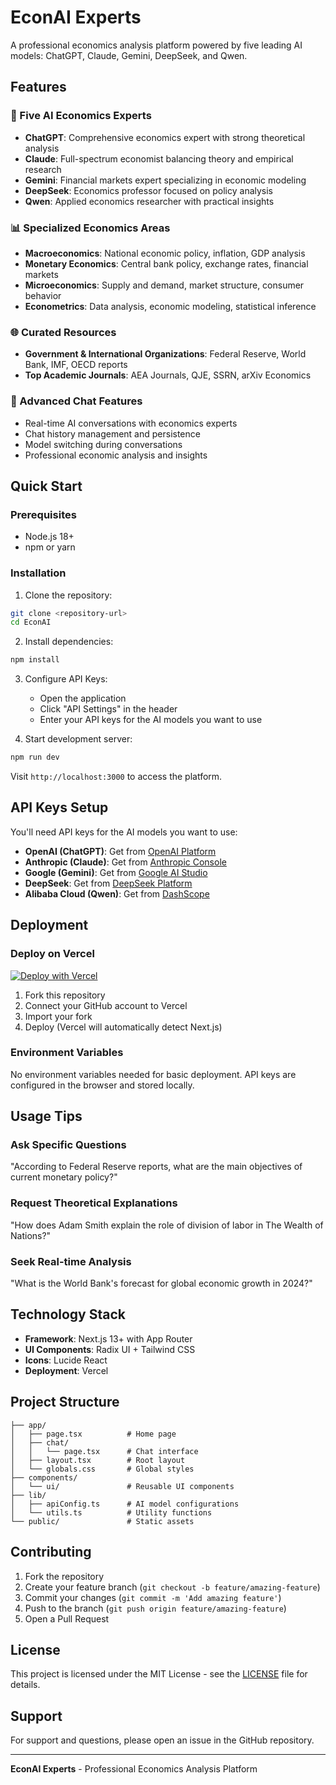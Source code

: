 # EconAI Experts

A professional economics analysis platform powered by five leading AI models: ChatGPT, Claude, Gemini, DeepSeek, and Qwen.

## Features

### 🧠 Five AI Economics Experts
- **ChatGPT**: Comprehensive economics expert with strong theoretical analysis
- **Claude**: Full-spectrum economist balancing theory and empirical research  
- **Gemini**: Financial markets expert specializing in economic modeling
- **DeepSeek**: Economics professor focused on policy analysis
- **Qwen**: Applied economics researcher with practical insights

### 📊 Specialized Economics Areas
- **Macroeconomics**: National economic policy, inflation, GDP analysis
- **Monetary Economics**: Central bank policy, exchange rates, financial markets
- **Microeconomics**: Supply and demand, market structure, consumer behavior
- **Econometrics**: Data analysis, economic modeling, statistical inference

### 🌐 Curated Resources
- **Government & International Organizations**: Federal Reserve, World Bank, IMF, OECD reports
- **Top Academic Journals**: AEA Journals, QJE, SSRN, arXiv Economics

### 💬 Advanced Chat Features
- Real-time AI conversations with economics experts
- Chat history management and persistence
- Model switching during conversations
- Professional economic analysis and insights

## Quick Start

### Prerequisites
- Node.js 18+ 
- npm or yarn

### Installation

1. Clone the repository:
```bash
git clone <repository-url>
cd EconAI
```

2. Install dependencies:
```bash
npm install
```

3. Configure API Keys:
   - Open the application
   - Click "API Settings" in the header
   - Enter your API keys for the AI models you want to use

4. Start development server:
```bash
npm run dev
```

Visit `http://localhost:3000` to access the platform.

## API Keys Setup

You'll need API keys for the AI models you want to use:

- **OpenAI (ChatGPT)**: Get from [OpenAI Platform](https://platform.openai.com)
- **Anthropic (Claude)**: Get from [Anthropic Console](https://console.anthropic.com)
- **Google (Gemini)**: Get from [Google AI Studio](https://aistudio.google.com)
- **DeepSeek**: Get from [DeepSeek Platform](https://platform.deepseek.com)
- **Alibaba Cloud (Qwen)**: Get from [DashScope](https://dashscope.aliyuncs.com)

## Deployment

### Deploy on Vercel

[![Deploy with Vercel](https://vercel.com/button)](https://vercel.com/new/clone?repository-url=<your-repo-url>)

1. Fork this repository
2. Connect your GitHub account to Vercel
3. Import your fork
4. Deploy (Vercel will automatically detect Next.js)

### Environment Variables
No environment variables needed for basic deployment. API keys are configured in the browser and stored locally.

## Usage Tips

### Ask Specific Questions
"According to Federal Reserve reports, what are the main objectives of current monetary policy?"

### Request Theoretical Explanations  
"How does Adam Smith explain the role of division of labor in The Wealth of Nations?"

### Seek Real-time Analysis
"What is the World Bank's forecast for global economic growth in 2024?"

## Technology Stack

- **Framework**: Next.js 13+ with App Router
- **UI Components**: Radix UI + Tailwind CSS
- **Icons**: Lucide React
- **Deployment**: Vercel

## Project Structure

```
├── app/
│   ├── page.tsx          # Home page
│   ├── chat/
│   │   └── page.tsx      # Chat interface
│   ├── layout.tsx        # Root layout
│   └── globals.css       # Global styles
├── components/
│   └── ui/               # Reusable UI components
├── lib/
│   ├── apiConfig.ts      # AI model configurations
│   └── utils.ts          # Utility functions
└── public/               # Static assets
```

## Contributing

1. Fork the repository
2. Create your feature branch (`git checkout -b feature/amazing-feature`)
3. Commit your changes (`git commit -m 'Add amazing feature'`)
4. Push to the branch (`git push origin feature/amazing-feature`)
5. Open a Pull Request

## License

This project is licensed under the MIT License - see the [LICENSE](LICENSE) file for details.

## Support

For support and questions, please open an issue in the GitHub repository.

---

**EconAI Experts** - Professional Economics Analysis Platform 